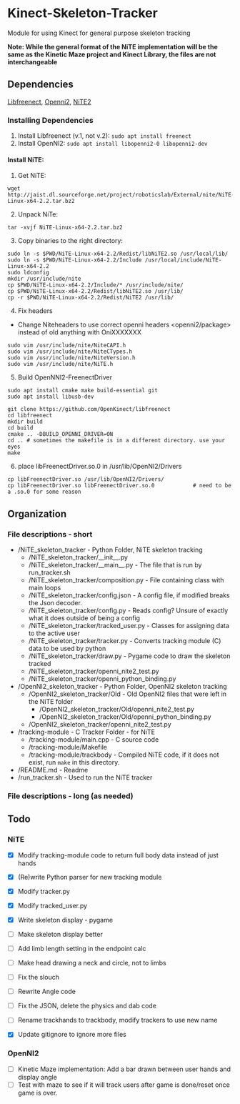 # Kinect-Skeleton-Tracker
Module for using Kinect for general purpose skeleton tracking

**Note: While the general format of the NiTE implementation will be the same as the Kinetic Maze project and Kinect Library, the files are not interchangeable**

## Dependencies
[Libfreenect](https://github.com/OpenKinect/libfreenect),
[Openni2](https://github.com/occipital/openni2),
[NiTE2](http://jaist.dl.sourceforge.net/project/roboticslab/External/nite/NiTE-Linux-x64-2.2.tar.bz2)

### Installing Dependencies

1. Install Libfreenect (v.1, not v.2): `sudo apt install freenect`
2. Install OpenNI2: `sudo apt install libopenni2-0 libopenni2-dev`

#### Install NiTE:
1. Get NiTE:
  ```
  wget http://jaist.dl.sourceforge.net/project/roboticslab/External/nite/NiTE-Linux-x64-2.2.tar.bz2
  ```
2. Unpack NiTe:
  ```
  tar -xvjf NiTE-Linux-x64-2.2.tar.bz2
  ```
3. Copy binaries to the right directory:
  ```
  sudo ln -s $PWD/NiTE-Linux-x64-2.2/Redist/libNiTE2.so /usr/local/lib/
  sudo ln -s $PWD/NiTE-Linux-x64-2.2/Include /usr/local/include/NiTE-Linux-x64-2.2
  sudo ldconfig
  mkdir /usr/include/nite
  cp $PWD/NiTE-Linux-x64-2.2/Include/* /usr/include/nite/
  cp $PWD/NiTE-Linux-x64-2.2/Redist/libNiTE2.so /usr/lib/
  cp -r $PWD/NiTE-Linux-x64-2.2/Redist/NiTE2 /usr/lib/
  ```
4. Fix headers
  - Change Niteheaders to use correct openni headers <openni2/package> instead of old <package> anything with OniXXXXXXX
  ```
  sudo vim /usr/include/nite/NiteCAPI.h
  sudo vim /usr/include/nite/NiteCTypes.h
  sudo vim /usr/include/nite/NiteVersion.h
  sudo vim /usr/include/nite/NiTE.h
  ```

5. Build OpenNNI2-FreenectDriver
  ```
  sudo apt install cmake make build-essential git
  sudo apt install libusb-dev

  git clone https://github.com/OpenKinect/libfreenect
  cd libfreenect
  mkdir build
  cd build
  cmake .. -DBUILD_OPENNI_DRIVER=ON
  cd .. # sometimes the makefile is in a different directory. use your eyes
  make
  ```
6. place libFreenectDriver.so.0 in /usr/lib/OpenNI2/Drivers
  ```
  cp libFreenectDriver.so /usr/lib/OpenNI2/Drivers/
  cp libFreenectDriver.so libFreenectDriver.so.0 			# need to be a .so.0 for some reason
  ```

## Organization

### File descriptions - short

* /NiTE_skeleton_tracker - Python Folder, NiTE skeleton tracking
  * /NiTE_skeleton_tracker/\_\_init\_\_.py
  * /NiTE_skeleton_tracker/\_\_main\_\_.py  - The file that is run by run_tracker.sh
  * /NiTE_skeleton_tracker/composition.py - File containing class with main loops
  * /NiTE_skeleton_tracker/config.json - A config file, if modified breaks the Json decoder.
  * /NiTE_skeleton_tracker/config.py - Reads config? Unsure of exactly what it does outside of being a config
  * /NiTE_skeleton_tracker/tracked_user.py - Classes for assigning data to the active user
  * /NiTE_skeleton_tracker/tracker.py - Converts tracking module (C) data to be used by python
  * /NiTE_skeleton_tracker/draw.py - Pygame code to draw the skeleton tracked
  * /NiTE_skeleton_tracker/openni_nite2_test.py
  * /NiTE_skeleton_tracker/openni_python_binding.py
* /OpenNI2_skeleton_tracker - Python Folder, OpenNI2 skeleton tracking
  * /OpenNI2_skeleton_tracker/Old - Old OpenNI2 files that were left in the NiTE folder
    * /OpenNI2_skeleton_tracker/Old/openni_nite2_test.py
    * /OpenNI2_skeleton_tracker/Old/openni_python_binding.py
  * /OpenNI2_skeleton_tracker/openni_nite2_test.py
* /tracking-module - C Tracker Folder - for NiTE
  * /tracking-module/main.cpp - C source code
  * /tracking-module/Makefile
  * /tracking-module/trackbody - Compiled NiTE code, if it does not exist, run `make` in this directory.
* /README.md - Readme
* /run_tracker.sh - Used to run the NiTE tracker

### File descriptions - long (as needed)


## Todo

### NiTE
- [x] Modify tracking-module code to return full body data instead of just hands
- [x] (Re)write Python parser for new tracking module
- [x] Modify tracker.py
- [x] Modify tracked_user.py
- [x] Write skeleton display - pygame
- [ ] Make skeleton display better
- [ ] Add limb length setting in the endpoint calc
- [ ] Make head drawing a neck and circle, not to limbs
- [ ] Fix the slouch
- [ ] Rewrite Angle code


- [ ] Fix the JSON, delete the physics and dab code
- [ ] Rename trackhands to trackbody, modify trackers to use new name
- [x] Update gitignore to ignore more files

### OpenNI2

- [ ] Kinetic Maze implementation: Add a bar drawn between user hands and display angle
- [ ] Test with maze to see if it will track users after game is done/reset once game is over.
